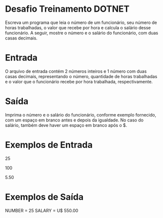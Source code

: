# Desafio Treinamento DOTNET

Escreva um programa que leia o número de um funcionário, seu número de horas trabalhadas, o valor que recebe por hora
e calcula o salário desse funcionário. A seguir, mostre o número e o salário do funcionário, com duas casas decimais.

# Entrada
O arquivo de entrada contém 2 números inteiros e 1 número com duas casas decimais, representando o número,
quantidade de horas trabalhadas e o valor que o funcionário recebe por hora trabalhada, respectivamente.

# Saída
Imprima o número e o salário do funcionário, conforme exemplo fornecido, com um espaço em branco antes e depois da
igualdade. No caso do salário, também deve haver um espaço em branco após o $.


# Exemplos de Entrada 

25

100

5.50
# Exemplos de Saída

NUMBER = 25
SALARY = U$ 550.00
